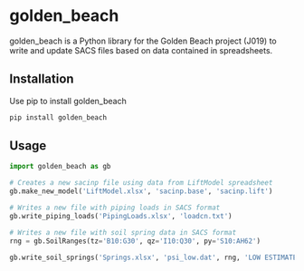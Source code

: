 # golden_beach
golden_beach is a Python library for the Golden Beach project (J019) to write and update SACS files based on data contained in spreadsheets.

## Installation
Use pip to install golden_beach
```bash
pip install golden_beach
```

## Usage
```python
import golden_beach as gb

# Creates a new sacinp file using data from LiftModel spreadsheet
gb.make_new_model('LiftModel.xlsx', 'sacinp.base', 'sacinp.lift')

# Writes a new file with piping loads in SACS format
gb.write_piping_loads('PipingLoads.xlsx', 'loadcn.txt')

# Writes a new file with soil spring data in SACS format
rng = gb.SoilRanges(tz='B10:G30', qz='I10:Q30', py='S10:AH62')

gb.write_soil_springs('Springs.xlsx', 'psi_low.dat', rng, 'LOW ESTIMATE')
```
